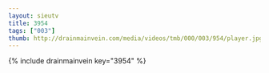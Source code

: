 ```yaml
--- 
layout: sieutv
title: 3954
tags: ["003"]
thumb: http://drainmainvein.com/media/videos/tmb/000/003/954/player.jpg
---
```

{% include drainmainvein key="3954" %} 

